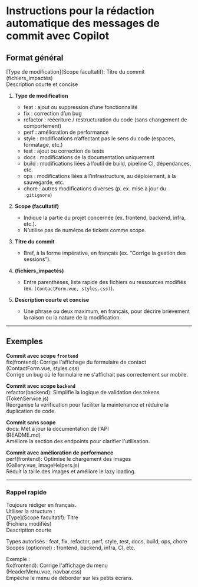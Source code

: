 # Instructions pour la rédaction automatique des messages de commit avec Copilot

## Format général

[Type de modification](Scope facultatif): Titre du commit  
(fichiers_impactés)  
Description courte et concise

1. **Type de modification**

    - feat : ajout ou suppression d’une fonctionnalité
    - fix : correction d’un bug
    - refactor : réécriture / restructuration du code (sans changement de comportement)
    - perf : amélioration de performance
    - style : modifications n’affectant pas le sens du code (espaces, formatage, etc.)
    - test : ajout ou correction de tests
    - docs : modifications de la documentation uniquement
    - build : modifications liées à l’outil de build, pipeline CI, dépendances, etc.
    - ops : modifications liées à l’infrastructure, au déploiement, à la sauvegarde, etc.
    - chore : autres modifications diverses (p. ex. mise à jour du `.gitignore`)

2. **Scope (facultatif)**

    - Indique la partie du projet concernée (ex. frontend, backend, infra, etc.).
    - N’utilise pas de numéros de tickets comme scope.

3. **Titre du commit**

    - Bref, à la forme impérative, en français (ex. “Corrige la gestion des sessions”).

4. **(fichiers_impactés)**

    - Entre parenthèses, liste rapide des fichiers ou ressources modifiés (ex. `(ContactForm.vue, styles.css)`).

5. **Description courte et concise**
    - Une phrase ou deux maximum, en français, pour décrire brièvement la raison ou la nature de la modification.

---

## Exemples

**Commit avec scope `frontend`**  
fix(frontend): Corrige l'affichage du formulaire de contact  
(ContactForm.vue, styles.css)  
Corrige un bug où le formulaire ne s'affichait pas correctement sur mobile.

**Commit avec scope `backend`**  
refactor(backend): Simplifie la logique de validation des tokens  
(TokenService.js)  
Réorganise la vérification pour faciliter la maintenance et réduire la duplication de code.

**Commit sans scope**  
docs: Met à jour la documentation de l'API  
(README.md)  
Améliore la section des endpoints pour clarifier l'utilisation.

**Commit avec amélioration de performance**  
perf(frontend): Optimise le chargement des images  
(Gallery.vue, imageHelpers.js)  
Réduit la taille des images et améliore le lazy loading.

---

### Rappel rapide

Toujours rédiger en français.  
Utiliser la structure :  
[Type](Scope facultatif): Titre  
(Fichiers modifiés)  
Description courte

Types autorisés : feat, fix, refactor, perf, style, test, docs, build, ops, chore  
Scopes (optionnel) : frontend, backend, infra, CI, etc.

Exemple :  
fix(frontend): Corrige l'affichage du menu  
(HeaderMenu.vue, navbar.css)  
Empêche le menu de déborder sur les petits écrans.
